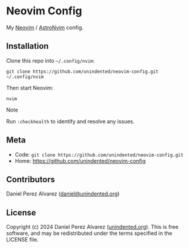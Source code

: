 # Neovim Config

My [Neovim](https://neovim.io) / [AstroNvim](https://github.com/AstroNvim/AstroNvim) config.

## Installation

Clone this repo into `~/.config/nvim`:

```
git clone https://github.com/unindented/neovim-config.git ~/.config/nvim
```

Then start Neovim:

```
nvim
```

> [!NOTE]
>
> Run `:checkhealth` to identify and resolve any issues.

## Meta

- Code: `git clone https://github.com/unindented/neovim-config.git`
- Home: <https://github.com/unindented/neovim-config>

## Contributors

Daniel Perez Alvarez ([daniel@unindented.org](mailto:daniel@unindented.org))

## License

Copyright (c) 2024 Daniel Perez Alvarez ([unindented.org](https://www.unindented.org/)). This is free software, and may be redistributed under the terms specified in the LICENSE file.
